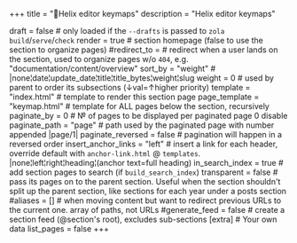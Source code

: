 +++
title      	= "🧬Helix editor keymaps"
description	= "Helix editor keymaps"

draft              	= false        	# only loaded if the `--drafts` is passed to `zola build`/`serve`/`check`
render             	= true         	# section homepage (false to use the section to organize pages)
#redirect_to       	=              	# redirect when a user lands on the section, used to organize pages w/o `404`, e.g. "documentation/content/overview"
sort_by            	= "weight"     	# |none¦date¦update_date¦title¦title_bytes¦weight¦slug
weight             	= 0            	# used by parent to order its subsections (↓val=↑higher priority)
template           	= "index.html" 	# template to render this section page
page_template      	= "keymap.html"	# template for ALL pages below the section, recursively
paginate_by        	= 0            	# № of pages to be displayed per paginated page 0 disable
paginate_path      	= "page"       	# path used by the paginated page with number appended |page/1|
paginate_reversed  	= false        	# pagination will happen in a reversed order
insert_anchor_links	= "left"       	# insert a link for each header, override default with `anchor-link.html` @ `templates`. |none¦left¦right¦heading¦(anchor text=full heading)
in_search_index    	= true         	# add section pages to search (if `build_search_index`)
transparent        	= false        	# pass its pages on to the parent section. Useful when the section shouldn't split up the parent section, like sections for each year under a posts section
#aliases           	= []           	# when moving content but want to redirect previous URLs to the  current one.  array of paths, not URLs
#generate_feed     	= false        	# create a section feed (@section's root), excludes sub-sections
[extra]            	               	# Your own data
list_pages = false
+++
